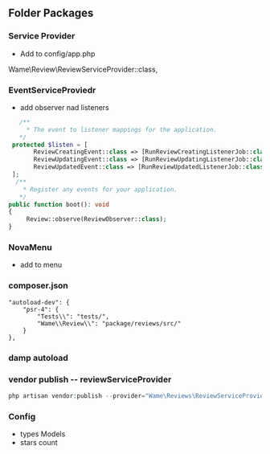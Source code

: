 ## Folder Packages

### Service Provider 

- Add to config/app.php

Wame\Review\ReviewServiceProvider::class,



### EventServiceProviedr 
- add observer nad listeners

```php
   /**
     * The event to listener mappings for the application.
   */
 protected $listen = [
       ReviewCreatingEvent::class => [RunReviewCreatingListenerJob::class],
       ReviewUpdatingEvent::class => [RunReviewUpdatingListenerJob::class],
       ReviewUpdatedEvent::class => [RunReviewUpdatedListenerJob::class],
 ];
  /**
    * Register any events for your application.
   */
public function boot(): void
{
     Review::observe(ReviewObserver::class);
}
```

### NovaMenu 
- add to menu


### composer.json


    "autoload-dev": {
        "psr-4": {
            "Tests\\": "tests/",
            "Wame\\Review\\": "package/reviews/src/"
        }
    },

### damp autoload
### vendor publish   -- reviewServiceProvider
```php
php artisan vendor:publish --provider="Wame\Reviews\ReviewServiceProvider"
```

### Config
- types Models
- stars count
